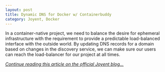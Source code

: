 ```yaml
---
layout: post
title: Dynamic DNS for Docker w/ Containerbuddy
category: Joyent, Docker
---
```


In a container-native project, we need to balance the desire for ephemeral infrastructure with the requirement to provide a predictable load-balanced interface with the outside world. By updating DNS records for a domain based on changes in the discovery service, we can make sure our users can reach the load-balancer for our project at all times.

*[Continue reading this article on the official Joyent blog...](https://www.joyent.com/blog/dynamic-dns-updates-with-containerbuddy)*
